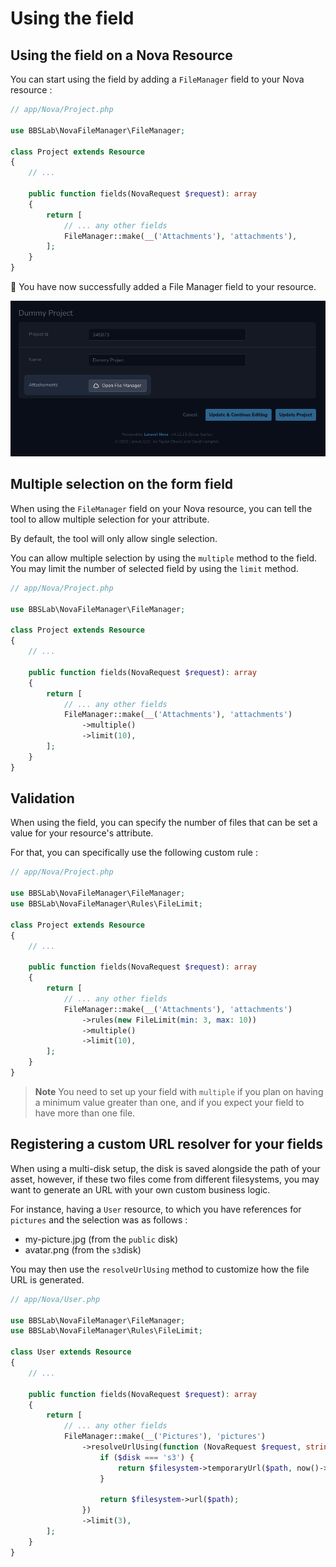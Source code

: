 # Using the field

## Using the field on a Nova Resource

You can start using the field by adding a `FileManager` field to your Nova resource :

```php
// app/Nova/Project.php

use BBSLab\NovaFileManager\FileManager;

class Project extends Resource
{
    // ...

    public function fields(NovaRequest $request): array
    {
        return [
            // ... any other fields
            FileManager::make(__('Attachments'), 'attachments'),
        ];
    }
}
```

🎉 You have now successfully added a File Manager field to your resource.

<img src="./images/field.png" alt="field"/>

## Multiple selection on the form field

When using the `FileManager` field on your Nova resource, you can tell the tool to allow multiple selection for your
attribute.

By default, the tool will only allow single selection.

You can allow multiple selection by using the `multiple` method to the field. You may limit the number of selected field
by using the `limit` method.

```php
// app/Nova/Project.php

use BBSLab\NovaFileManager\FileManager;

class Project extends Resource
{
    // ...

    public function fields(NovaRequest $request): array
    {
        return [
            // ... any other fields
            FileManager::make(__('Attachments'), 'attachments')
                ->multiple()
                ->limit(10),
        ];
    }
}
```


## Validation

When using the field, you can specify the number of files that can be set a value for your resource's attribute.

For that, you can specifically use the following custom rule :

```php
// app/Nova/Project.php

use BBSLab\NovaFileManager\FileManager;
use BBSLab\NovaFileManager\Rules\FileLimit;

class Project extends Resource
{
    // ...

    public function fields(NovaRequest $request): array
    {
        return [
            // ... any other fields
            FileManager::make(__('Attachments'), 'attachments')
                ->rules(new FileLimit(min: 3, max: 10))
                ->multiple()
                ->limit(10),
        ];
    }
}
```

> **Note** You need to set up your field with `multiple` if you plan on having a minimum value greater than one, and if
> you expect your field to have more than one file.

## Registering a custom URL resolver for your fields

When using a multi-disk setup, the disk is saved alongside the path of your asset, however, if these two files come from
different filesystems, you may want to generate an URL with your own custom business logic.

For instance, having a `User` resource, to which you have references for `pictures` and the selection was as follows :

- my-picture.jpg (from the `public` disk)
- avatar.png (from the `s3`disk)

You may then use the `resolveUrlUsing` method to customize how the file URL is generated.

```php
// app/Nova/User.php

use BBSLab\NovaFileManager\FileManager;
use BBSLab\NovaFileManager\Rules\FileLimit;

class User extends Resource
{
    // ...

    public function fields(NovaRequest $request): array
    {
        return [
            // ... any other fields
            FileManager::make(__('Pictures'), 'pictures')
                ->resolveUrlUsing(function (NovaRequest $request, string $path, string $disk, Filesystem $filesystem) {
                    if ($disk === 's3') {
                        return $filesystem->temporaryUrl($path, now()->addMinutes(5));
                    }

                    return $filesystem->url($path);
                })
                ->limit(3),
        ];
    }
}
```
